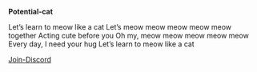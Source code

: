 **Potential-cat**

Let’s learn to meow like a cat
Let’s meow meow meow meow meow together
Acting cute before you
Oh my, meow meow meow meow meow
Every day, I need your hug
Let’s learn to meow like a cat

[Join-Discord](https://discord.gg/9TJJWxpymM)
